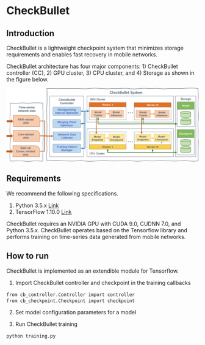 # CheckBullet

## Introduction
CheckBullet is a lightweight checkpoint system that minimizes storage requirements and enables fast recovery in mobile networks.

CheckBullet architecture has four major components: 1) CheckBullet controller (CC), 2) GPU cluster, 3) CPU cluster, and 4) Storage as shown in the figure below.

![CheckBullet](./image/CheckBullet.png)

## Requirements
We recommend the following specifications.

1. Python 3.5.x  [Link](https://www.python.org/downloads/)
2. TensorFlow 1.10.0 [Link](https://www.tensorflow.org/install)

CheckBullet requires an NVIDIA GPU with CUDA 9.0, CUDNN 7.0, and Python 3.5.x.
CheckBullet operates based on the Tensorflow library and performs training on time-series data generated from mobile networks.

## How to run
CheckBullet is implemented as an extendible module for Tensorflow.

1. Import CheckBullet controller and checkpoint in the training callbacks
```
from cb_controller.Controller import controller
from cb_checkpoint.Checkpoint import checkpoint
```

2. Set model configuration parameters for a model

2. Run CheckBullet training
```
python training.py
```
